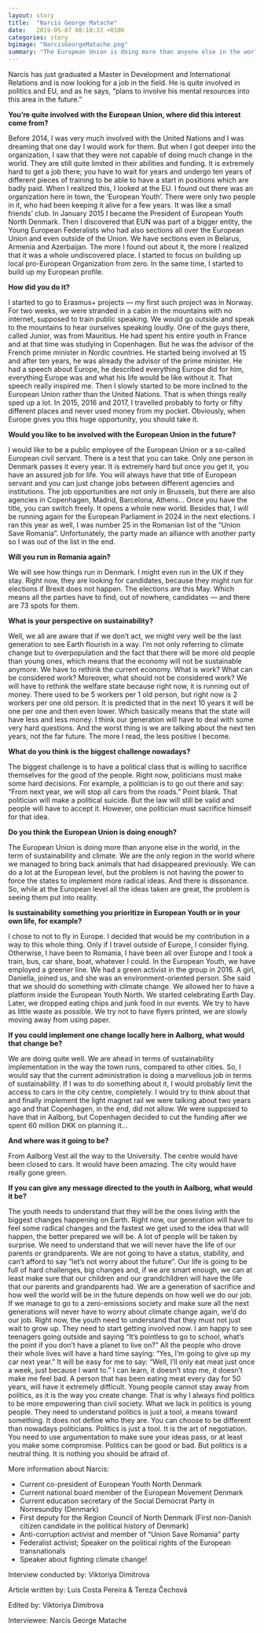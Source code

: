 ```yaml
---
layout: story
title:  "Narcis George Matache"
date:   2019-05-07 08:10:33 +0100
categories: story
bgimage: "NarcisGeorgeMatache.png"
summary: "The European Union is doing more than anyone else in the world in the term of sustainability and climate. We are the only region in the world where we managed to bring back animals that had disappeared previously."
---
```

Narcis has just graduated a Master in Development and International Relations and is now looking for a job in the field. He is quite involved in politics and EU, and as he says, “plans to involve his mental resources into this area in the future.”

**You’re quite involved with the European Union, where did this interest come from?**

Before 2014, I was very much involved with the United Nations and I was dreaming that one day I would work for them. But when I got deeper into the organization, I saw that they were not capable of doing much change in the world. They are still quite limited in their abilities and funding. It is extremely hard to get a job there; you have to wait for years and undergo ten years of different pieces of training to be able to have a start in positions which are badly paid.
When I realized this, I looked at the EU. I found out there was an organization here in town, the ‘European Youth’. There were only two people in it, who had been keeping it alive for a few years. It was like a small friends’ club.
In January 2015 I became the President of European Youth North Denmark. Then I discovered that EUN was part of a bigger entity, the Young European Federalists who had also sections all over the European Union and even outside of the Union.
We have sections even in Belarus, Armenia and Azerbaijan. The more I found out about it, the more I realized that it was a whole undiscovered place. I started to focus on building up local pro-European Organization from zero. In the same time, I started to build up my European profile.

**How did you do it?**

I started to go to Erasmus+ projects — my first such project was in Norway. For two weeks, we were stranded in a cabin in the mountains with no internet, supposed to train public speaking. We would go outside and speak to the mountains to hear ourselves speaking loudly.
One of the guys there, called Junior, was from Mauritius. He had spent his entire youth in France and at that time was studying in Copenhagen. But he was the advisor of the French prime minister in Nordic countries. He started being involved at 15 and after ten years, he was already the advisor of the prime minister. He had a speech about Europe, he described everything Europe did for him, everything Europe was and what his life would be like without it. That speech really inspired me. Then I slowly started to be more inclined to the European Union rather than the United Nations.
That is when things really sped up a lot. In 2015, 2016 and 2017, I travelled probably to forty or fifty different places and never used money from my pocket. Obviously, when Europe gives you this huge opportunity, you should take it.

**Would you like to be involved with the European Union in the future?**

I would like to be a public employee of the European Union or a so-called European civil servant. There is a test that you can take. Only one person in Denmark passes it every year. It is extremely hard but once you get it, you have an assured job for life. You will always have that title of European servant and you can just change jobs between different agencies and institutions. The job opportunities are not only in Brussels, but there are also agencies in Copenhagen, Madrid, Barcelona, Athens… Once you have the title, you can switch freely. It opens a whole new world.
Besides that, I will be running again for the European Parliament in 2024 in the next elections. I ran this year as well, I was number 25 in the Romanian list of the “Union Save Romania”. Unfortunately, the party made an alliance with another party so I was out of the list in the end.

**Will you run in Romania again?**

We will see how things run in Denmark. I might even run in the UK if they stay. Right now, they are looking for candidates, because they might run for elections if Brexit does not happen. The elections are this May. Which means all the parties have to find, out of nowhere, candidates — and there are 73 spots for them.

**What is your perspective on sustainability?**

Well, we all are aware that if we don’t act, we might very well be the last generation to see Earth flourish in a way. I’m not only referring to climate change but to overpopulation and the fact that there will be more old people than young ones, which means that the economy will not be sustainable anymore.
We have to rethink the current economy. What is work? What can be considered work? Moreover, what should not be considered work? We will have to rethink the welfare state because right now, it is running out of money. There used to be 5 workers per 1 old person, but right now is 2 workers per one old person. It is predicted that in the next 10 years it will be one per one and then even lower. Which basically means that the state will have less and less money.
I think our generation will have to deal with some very hard questions. And the worst thing is we are talking about the next ten years, not the far future. The more I read, the less positive I become.

**What do you think is the biggest challenge nowadays?**

The biggest challenge is to have a political class that is willing to sacrifice themselves for the good of the people. Right now, politicians must make some hard decisions. For example, a politician is to go out there and say: “From next year, we will stop all cars from the roads.” Point blank. That politician will make a political suicide. But the law will still be valid and people will have to accept it. However, one politician must sacrifice himself for that idea.

**Do you think the European Union is doing enough?**

The European Union is doing more than anyone else in the world, in the term of sustainability and climate. We are the only region in the world where we managed to bring back animals that had disappeared previously.
We can do a lot at the European level, but the problem is not having the power to force the states to implement more radical ideas. And there is dissonance. So, while at the European level all the ideas taken are great, the problem is seeing them put into reality.

**Is sustainability something you prioritize in European Youth or in your own life, for example?**

I chose to not to fly in Europe. I decided that would be my contribution in a way to this whole thing. Only if I travel outside of Europe, I consider flying. Otherwise, I have been to Romania, I have been all over Europe and I took a train, bus, car share, boat, whatever I could.
In the European Youth, we have employed a greener line. We had a green activist in the group in 2016. A girl, Daniella, joined us, and she was an environment-oriented person. She said that we should do something with climate change. We allowed her to have a platform inside the European Youth North. We started celebrating Earth Day. Later, we dropped eating chips and junk food in our events. We try to have as little waste as possible. We try not to have flyers printed, we are slowly moving away from using paper.

**If you could implement one change locally here in Aalborg, what would that change be?**

We are doing quite well. We are ahead in terms of sustainability implementation in the way the town runs, compared to other cities. So, I would say that the current administration is doing a marvellous job in terms of sustainability.
If I was to do something about it, I would probably limit the access to cars in the city centre, completely. I would try to think about that and finally implement the light magnet rail we were talking about two years ago and that Copenhagen, in the end, did not allow. We were supposed to have that in Aalborg, but Copenhagen decided to cut the funding after we spent 60 million DKK on planning it…

**And where was it going to be?**

From Aalborg Vest all the way to the University. The centre would have been closed to cars. It would have been amazing. The city would have really gone green.

**If you can give any message directed to the youth in Aalborg, what would it be?**

The youth needs to understand that they will be the ones living with the biggest changes happening on Earth. Right now, our generation will have to feel some radical changes and the fastest we get used to the idea that will happen, the better prepared we will be. A lot of people will be taken by surprise.
We need to understand that we will never have the life of our parents or grandparents. We are not going to have a status, stability, and can’t afford to say “let’s not worry about the future”. Our life is going to be full of hard challenges, big changes and, if we are smart enough, we can at least make sure that our children and our grandchildren will have the life that our parents and grandparents had.
We are a generation of sacrifice and how well the world will be in the future depends on how well we do our job. If we manage to go to a zero-emissions society and make sure all the next generations will never have to worry about climate change again, we’d do our job. Right now, the youth need to understand that they must not just wait to grow up. They need to start getting involved now. I am happy to see teenagers going outside and saying “It’s pointless to go to school, what’s the point if you don’t have a planet to live on?”
All the people who drove their whole lives will have a hard time saying: “Yes, I’m going to give up my car next year.” It will be easy for me to say: “Well, I’ll only eat meat just once a week, just because I want to.” I can learn, it doesn’t stop me, it doesn’t make me feel bad. A person that has been eating meat every day for 50 years, will have it extremely difficult.
Young people cannot stay away from politics, as it is the way you create change. That is why I always find politics to be more empowering than civil society.
What we lack in politics is young people. They need to understand politics is just a tool, a means toward something. It does not define who they are. You can choose to be different than nowadays politicians. Politics is just a tool. It is the art of negotiation. You need to use argumentation to make sure your ideas pass, or at least you make some compromise. Politics can be good or bad. But politics is a neutral thing. It is nothing you should be afraid of.

More information about Narcis:
- Current co-president of European Youth North Denmark
- Current national board member of the European Movement Denmark
- Current education secretary of the Social Democrat Party in Norresundby (Denmark)
- First deputy for the Region Council of North Denmark (First non-Danish citizen candidate in the political history of Denmark)
- Anti-corruption activist and member of “Union Save Romania” party
- Federalist activist; Speaker on the political rights of the European transnationals
- Speaker about fighting climate change!

Interview conducted by: Viktoriya Dimitrova

Article written by: Luis Costa Pereira & Tereza Čechová

Edited by: Viktoriya Dimitrova

Interviewee: Narcis George Matache
